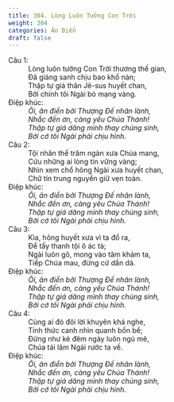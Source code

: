 ```yaml
---
title: 304. Lòng Luôn Tưởng Con Trời
weight: 304
categories: Ân Điển
draft: false
---
```

<dl><dt>Câu 1:</dt><dd data-verse="1">Lòng luôn tưởng Con Trời thương thế gian, <br/>Đã giáng sanh chịu bao khổ nàn; <br/>Thập tự giá thân Jê-sus huyết chan, <br/>Bởi chính tôi Ngài bỏ mạng vàng. </dd><dt>Điệp khúc:</dt><dd data-chorus="1"><em>Ôi, ân điển bởi Thượng Đế nhân lành, <br/>Nhắc đến ơn, càng yêu Chúa Thánh! <br/>Thập tự giá dâng mình thay chúng sinh, <br/>Bởi cớ tôi Ngài phải chịu hình. </em></dd><dt>Câu 2:</dt><dd data-verse="2">Tội nhân thế trăm ngàn xưa Chúa mang, <br/>Cứu những ai lòng tin vững vàng; <br/>Nhìn xem chổ hông Ngài xưa huyết chan, <br/>Chữ tín trung nguyền giữ vẹn toàn. </dd><dt>Điệp khúc:</dt><dd data-chorus="1"><em>Ôi, ân điển bởi Thượng Đế nhân lành, <br/>Nhắc đến ơn, càng yêu Chúa Thánh! <br/>Thập tự giá dâng mình thay chúng sinh, <br/>Bởi cớ tôi Ngài phải chịu hình. </em></dd><dt>Câu 3:</dt><dd data-verse="3">Kìa, hông huyết xưa vì ta đổ ra, <br/>Để tẩy thanh tội ô ác tà; <br/>Ngài luôn gõ, mong vào tâm khảm ta, <br/>Tiếp Chúa mau, đừng cứ dần dà. </dd><dt>Điệp khúc:</dt><dd data-chorus="1"><em>Ôi, ân điển bởi Thượng Đế nhân lành, <br/>Nhắc đến ơn, càng yêu Chúa Thánh! <br/>Thập tự giá dâng mình thay chúng sinh, <br/>Bởi cớ tôi Ngài phải chịu hình. </em></dd><dt>Câu 4:</dt><dd data-verse="4">Cùng ai đó đôi lời khuyên khá nghe, <br/>Tỉnh thức canh nhìn quanh bốn bề; <br/>Đừng như kẻ đêm ngày luôn ngủ mê, <br/>Chúa tái lâm Ngài rước ta về. </dd><dt>Điệp khúc:</dt><dd data-chorus="1"><em>Ôi, ân điển bởi Thượng Đế nhân lành, <br/>Nhắc đến ơn, càng yêu Chúa Thánh! <br/>Thập tự giá dâng mình thay chúng sinh, <br/>Bởi cớ tôi Ngài phải chịu hình. </em></dd></dl>
